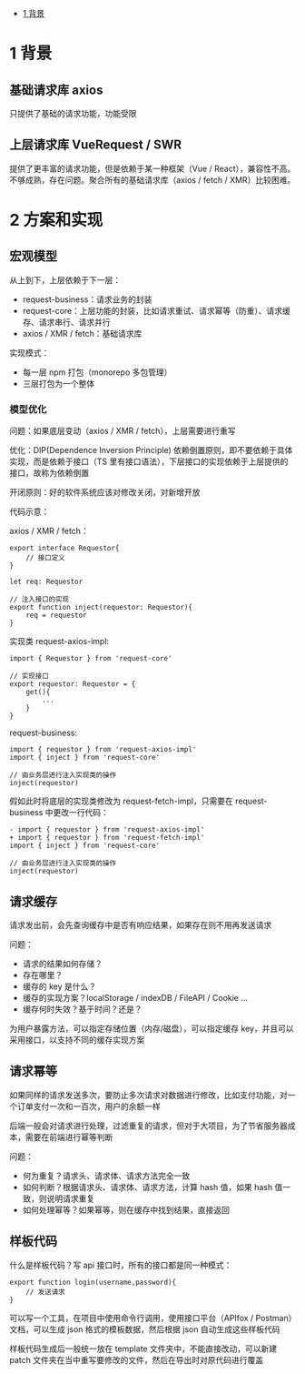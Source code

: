 - [1 背景](#1-背景)

# 1 背景

## 基础请求库 axios

只提供了基础的请求功能，功能受限

## 上层请求库 VueRequest / SWR

提供了更丰富的请求功能，但是依赖于某一种框架（Vue / React），兼容性不高。不够成熟，存在问题。聚合所有的基础请求库（axios / fetch / XMR）比较困难。

# 2 方案和实现

## 宏观模型

从上到下，上层依赖于下一层：

- request-business：请求业务的封装
- request-core：上层功能的封装，比如请求重试、请求幂等（防重）、请求缓存、请求串行、请求并行
- axios / XMR / fetch：基础请求库

实现模式：

- 每一层 npm 打包（monorepo 多包管理）
- 三层打包为一个整体

### 模型优化

问题：如果底层变动（axios / XMR / fetch），上层需要进行重写

优化：DIP(Dependence Inversion Principle) 依赖倒置原则，即不要依赖于具体实现，而是依赖于接口（TS 里有接口语法），下层接口的实现依赖于上层提供的接口，故称为依赖倒置

开闭原则：好的软件系统应该对修改关闭，对新增开放

代码示意：

axios / XMR / fetch：

```
export interface Requestor{
    // 接口定义
}

let req: Requestor

// 注入接口的实现
export function inject(requestor: Requestor){
    req = requestor
}
```

实现类 request-axios-impl:

```
import { Requestor } from 'request-core'

// 实现接口
export requestor: Requestor = {
    get(){
        ...
    }
}
```

request-business:

```
import { requestor } from 'request-axios-impl'
import { inject } from 'request-core'

// 由业务层进行注入实现类的操作
inject(requestor)
```

假如此时将底层的实现类修改为 request-fetch-impl，只需要在 request-business 中更改一行代码：

```
- import { requestor } from 'request-axios-impl'
+ import { requestor } from 'request-fetch-impl'
import { inject } from 'request-core'

// 由业务层进行注入实现类的操作
inject(requestor)
```

## 请求缓存

请求发出前，会先查询缓存中是否有响应结果，如果存在则不用再发送请求

问题：

- 请求的结果如何存储？
- 存在哪里？
- 缓存的 key 是什么？
- 缓存的实现方案？localStorage / indexDB / FileAPI / Cookie ...
- 缓存何时失效？基于时间？还是？

为用户暴露方法，可以指定存储位置（内存/磁盘），可以指定缓存 key，并且可以采用接口，以支持不同的缓存实现方案

## 请求幂等

如果同样的请求发送多次，要防止多次请求对数据进行修改，比如支付功能，对一个订单支付一次和一百次，用户的余额一样

后端一般会对请求进行处理，过滤重复的请求，但对于大项目，为了节省服务器成本，需要在前端进行幂等判断

问题：

- 何为重复？请求头、请求体、请求方法完全一致
- 如何判断？根据请求头、请求体、请求方法，计算 hash 值，如果 hash 值一致，则说明请求重复
- 如何处理幂等？如果幂等，则在缓存中找到结果，直接返回

## 样板代码

什么是样板代码？写 api 接口时，所有的接口都是同一种模式：

```
export function login(username,password){
    // 发送请求
}
```

可以写一个工具，在项目中使用命令行调用，使用接口平台（APIfox / Postman）文档，可以生成 json 格式的模板数据，然后根据 json 自动生成这些样板代码

样板代码生成后一般统一放在 template 文件夹中，不能直接改动，可以新建 patch 文件夹在当中重写要修改的文件，然后在导出时对原代码进行覆盖
